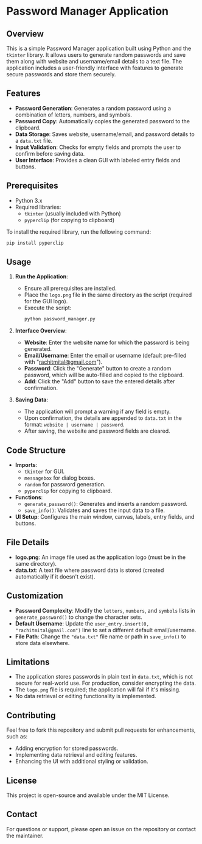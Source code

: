 # Password Manager Application

## Overview
This is a simple Password Manager application built using Python and the `tkinter` library. It allows users to generate random passwords and save them along with website and username/email details to a text file. The application includes a user-friendly interface with features to generate secure passwords and store them securely.

## Features
- **Password Generation**: Generates a random password using a combination of letters, numbers, and symbols.
- **Password Copy**: Automatically copies the generated password to the clipboard.
- **Data Storage**: Saves website, username/email, and password details to a `data.txt` file.
- **Input Validation**: Checks for empty fields and prompts the user to confirm before saving data.
- **User Interface**: Provides a clean GUI with labeled entry fields and buttons.

## Prerequisites
- Python 3.x
- Required libraries:
  - `tkinter` (usually included with Python)
  - `pyperclip` (for copying to clipboard)

To install the required library, run the following command:
```bash
pip install pyperclip
```

## Usage
1. **Run the Application**:
   - Ensure all prerequisites are installed.
   - Place the `logo.png` file in the same directory as the script (required for the GUI logo).
   - Execute the script:
     ```bash
     python password_manager.py
     ```

2. **Interface Overview**:
   - **Website**: Enter the website name for which the password is being generated.
   - **Email/Username**: Enter the email or username (default pre-filled with "rachitmital@gmail.com").
   - **Password**: Click the "Generate" button to create a random password, which will be auto-filled and copied to the clipboard.
   - **Add**: Click the "Add" button to save the entered details after confirmation.

3. **Saving Data**:
   - The application will prompt a warning if any field is empty.
   - Upon confirmation, the details are appended to `data.txt` in the format: `website | username | password`.
   - After saving, the website and password fields are cleared.

## Code Structure
- **Imports**: 
  - `tkinter` for GUI.
  - `messagebox` for dialog boxes.
  - `random` for password generation.
  - `pyperclip` for copying to clipboard.
- **Functions**:
  - `generate_password()`: Generates and inserts a random password.
  - `save_info()`: Validates and saves the input data to a file.
- **UI Setup**: Configures the main window, canvas, labels, entry fields, and buttons.

## File Details
- **logo.png**: An image file used as the application logo (must be in the same directory).
- **data.txt**: A text file where password data is stored (created automatically if it doesn't exist).

## Customization
- **Password Complexity**: Modify the `letters`, `numbers`, and `symbols` lists in `generate_password()` to change the character sets.
- **Default Username**: Update the `user_entry.insert(0, "rachitmital@gmail.com")` line to set a different default email/username.
- **File Path**: Change the `"data.txt"` file name or path in `save_info()` to store data elsewhere.

## Limitations
- The application stores passwords in plain text in `data.txt`, which is not secure for real-world use. For production, consider encrypting the data.
- The `logo.png` file is required; the application will fail if it's missing.
- No data retrieval or editing functionality is implemented.

## Contributing
Feel free to fork this repository and submit pull requests for enhancements, such as:
- Adding encryption for stored passwords.
- Implementing data retrieval and editing features.
- Enhancing the UI with additional styling or validation.

## License
This project is open-source and available under the MIT License.

## Contact
For questions or support, please open an issue on the repository or contact the maintainer.